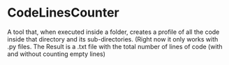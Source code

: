 # CodeLinesCounter
A tool that, when executed inside a folder, creates a profile of all the code inside that directory and its sub-directories. (Right now it only works with .py files. The Result is a .txt file with the total number of lines of code (with and without counting empty lines)
